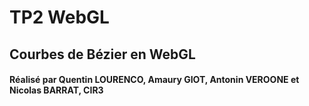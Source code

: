 # TP2 WebGL 
## Courbes de Bézier en WebGL

#### Réalisé par Quentin LOURENCO, Amaury GIOT, Antonin VEROONE et Nicolas BARRAT, CIR3
